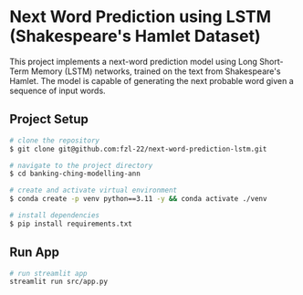 # Next Word Prediction using LSTM (Shakespeare's Hamlet Dataset)

This project implements a next-word prediction model using Long Short-Term Memory (LSTM) networks, trained on the text from Shakespeare's Hamlet. The model is capable of generating the next probable word given a sequence of input words.

## Project Setup

```bash
# clone the repository
$ git clone git@github.com:fzl-22/next-word-prediction-lstm.git

# navigate to the project directory
$ cd banking-ching-modelling-ann

# create and activate virtual environment
$ conda create -p venv python==3.11 -y && conda activate ./venv

# install dependencies
$ pip install requirements.txt
```

## Run App

```bash
# run streamlit app
streamlit run src/app.py
```
